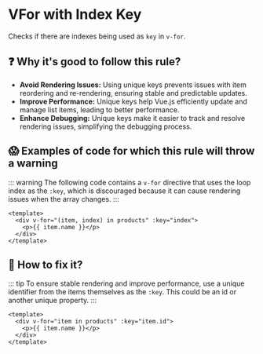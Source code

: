 # VFor with Index Key

Checks if there are indexes being used as `key` in `v-for`.

## ❓ Why it's good to follow this rule?

- **Avoid Rendering Issues:** Using unique keys prevents issues with item reordering and re-rendering, ensuring stable and predictable updates.
- **Improve Performance:** Unique keys help Vue.js efficiently update and manage list items, leading to better performance.
- **Enhance Debugging:** Unique keys make it easier to track and resolve rendering issues, simplifying the debugging process.

## 😱 Examples of code for which this rule will throw a warning

::: warning
The following code contains a `v-for` directive that uses the loop index as the `:key`, which is discouraged because it can cause rendering issues when the array changes.
:::

```vue
<template>
  <div v-for="(item, index) in products" :key="index">
    <p>{{ item.name }}</p>
  </div>
</template>
```

## 🤩 How to fix it?

::: tip
To ensure stable rendering and improve performance, use a unique identifier from the items themselves as the `:key`. This could be an id or another unique property.
:::

```vue
<template>
  <div v-for="item in products" :key="item.id">
    <p>{{ item.name }}</p>
  </div>
</template>
```
